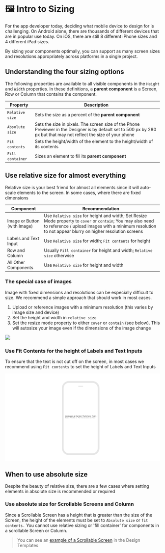 # 🖼️ Intro to Sizing

For the app developer today, deciding what mobile device to design for is challenging. On Android alone, there are thousands of different devices that are in popular use today. On iOS, there are still 8 different iPhone sizes and 4 different iPad sizes.

By sizing your components optimally, you can support as many screen sizes and resolutions appropriately across platforms in a single project.

## Understanding the four sizing options

The following properties are available to all visible components in the `Height` and `Width` properties. In these definitions, a **parent component** is a Screen, Row or Column that contains the component.&#x20;

| Property         | Description                                                                                                                                                           |
| ---------------- | --------------------------------------------------------------------------------------------------------------------------------------------------------------------- |
| `Relative size`  | Sets the size as a percent of the **parent component**                                                                                                                |
| `Absolute size`  | Sets the size in pixels. The screen size of the Phone Previewer in the Designer is by default set to 500 px by 280 px but that may not reflect the size of your phone |
| `Fit contents`   | Sets the height/width of the element to the height/width of its contents                                                                                              |
| `Fill container` | Sizes an element to fill its **parent component**                                                                                                                     |

## Use relative size for almost everything

Relative size is your best friend for almost all elements since it will auto-scale elements to the screen. In some cases, where there are fixed dimensions

| Component                    | Recommendation                                                                                                                                                                                                         |
| ---------------------------- | ---------------------------------------------------------------------------------------------------------------------------------------------------------------------------------------------------------------------- |
| Image or Button (with Image) | Use `Relative size` for height and width; Set Resize Mode property to `cover` or `contain`; You may also need to reference / upload images with a minimum resolution to not appear blurry on higher resolution screens |
| Labels and Text Input        | Use `Relative size` for width; `Fit contents` for height                                                                                                                                                               |
| Row and Column               | Usually `Fill container` for height and width; `Relative size`  otherwise                                                                                                                                              |
| All Other Components         | Use `Relative size` for height and width                                                                                                                                                                               |

### The special case of images

Image with fixed dimensions and resolutions can be especially difficult to size. We recommend a simple approach that should work in most cases.

1. Upload or reference images with a minimum resolution (this varies by image size and device)
2. Set the height and width in `relative size`
3. Set the resize mode property to either `cover` or `contain` (see below). This will autosize your image even if the dimensions of the image change

![](<.gitbook/assets/image (121).png>)

### Use Fit Contents for the height of Labels and Text Inputs

To ensure that the text is not cut off on the screen, in most cases we recommend using `Fit contents` to set the height of Labels and Text Inputs

![](.gitbook/assets/thunkable-documentation-exhibits-92.png)

## When to use absolute size

Despite the beauty of relative size, there are a few cases where setting elements in absolute size is recommended or required

### Use absolute size for Scrollable Screens and Column

Since a Scrollable Screen has a height that is greater than the size of the Screen, the height of the elements must be set to `Absolute size` or `fit contents.` You cannot use relative sizing or 'fill container' for components in a scrollable Screen or Column.

> You can see an [example of a Scrollable Screen](sample-apps.md#beaver-bingo-1) in the Design Templates
